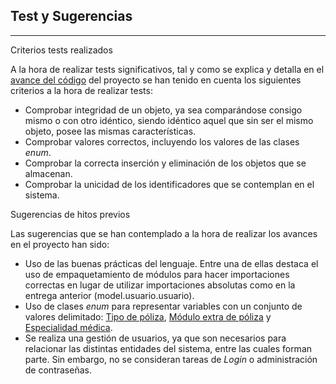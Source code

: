 ## Test y Sugerencias

---

Criterios tests realizados

A la hora de realizar tests significativos, tal y como se explica y detalla en el [avance del código](https://carlosma7.github.io/MedAuth/doc/avance_codigo) del proyecto se han tenido en cuenta los siguientes criterios a la hora de realizar tests:

* Comprobar integridad de un objeto, ya sea comparándose consigo mismo o con otro idéntico, siendo idéntico aquel que sin ser el mismo objeto, posee las mismas características.
* Comprobar valores correctos, incluyendo los valores de las clases *enum*.
* Comprobar la correcta inserción y eliminación de los objetos que se almacenan.
* Comprobar la unicidad de los identificadores que se contemplan en el sistema.

Sugerencias de hitos previos

Las sugerencias que se han contemplado a la hora de realizar los avances en el proyecto han sido:

* Uso de las buenas prácticas del lenguaje. Entre una de ellas destaca el uso de empaquetamiento de módulos para hacer importaciones correctas en lugar de utilizar importaciones absolutas como en la entrega anterior (model.usuario.usuario).
* Uso de clases *enum* para representar variables con un conjunto de valores delimitado: [Tipo de póliza](https://github.com/Carlosma7/MedAuth/blob/main/src/test/modelos/tipoPoliza.py), [Módulo extra de póliza](https://github.com/Carlosma7/MedAuth/blob/main/src/test/modelos/moduloExtra.py) y [Especialidad médica](https://github.com/Carlosma7/MedAuth/blob/main/src/test/modelos/especialidad.py).
* Se realiza una gestión de usuarios, ya que son necesarios para relacionar las distintas entidades del sistema, entre las cuales forman parte. Sin embargo, no se consideran tareas de *Login* o administración de contraseñas.


